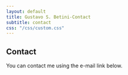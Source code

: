 ```yaml
---
layout: default
title: Gustavo S. Betini-Contact
subtitle: contact
css: "/css/custom.css"
---
```


<div class="container font-16">
  <h2>Contact</h2>
  <p>You can contact me using the e-mail link below.</p>
</div>
